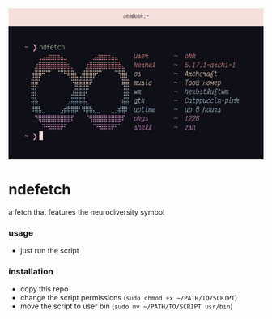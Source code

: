 <img src="./example.png">

# ndefetch
a fetch that features the neurodiversity symbol


### usage
- just run the script

### installation
- copy this repo
- change the script permissions (```sudo chmod +x ~/PATH/TO/SCRIPT```)
- move the script to user bin (```sudo mv ~/PATH/TO/SCRIPT usr/bin```)
